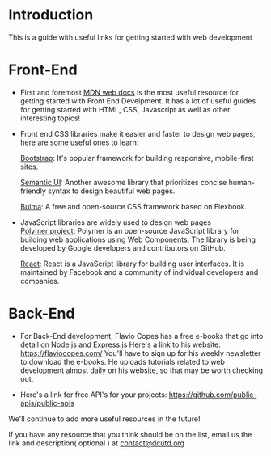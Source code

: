 # Introduction
This is a guide with useful links for getting started with web development



 # Front-End

   -  First and foremost [MDN web docs](https://developer.mozilla.org/en-US/docs/Web) is the most useful resource for getting started with Front End Develpment. It has a lot of useful guides for getting started with HTML, CSS, Javascript as well as other interesting topics!

   - Front end CSS libraries make it easier and faster to design web pages, here are some useful ones to learn:
   
        [Bootstrap](https://getbootstrap.com/docs/4.3/getting-started/introduction/): It's popular framework for building responsive, mobile-first sites.
  
        [Semantic UI](https://semantic-ui.com/introduction/getting-started.html): Another awesome library that prioritizes concise human-friendly syntax to design beautiful web pages.
  
        [Bulma](https://bulma.io/documentation/): A free and open-source CSS framework based on Flexbook.
        
   - JavaScript libraries are widely used to design web pages    
       [Polymer project](https://www.polymer-project.org/): Polymer is an open-source JavaScript library for building web applications using Web Components. The library is being developed by Google developers and contributors on GitHub.
        
        [React](https://reactjs.org/tutorial/tutorial.html): React is a JavaScript library for building user interfaces. It is maintained by Facebook and a community of individual developers and companies.

# Back-End
- For Back-End development, Flavio Copes has a free e-books that go into detail on Node.js and Express.js
   Here's a link to his website: https://flaviocopes.com/
   You'll have to sign up for his weekly newsletter to download the e-books.
   He uploads tutorials related to web development almost daily on his website, so that may be worth checking out.
   
- Here's a link for free API's for your projects: https://github.com/public-apis/public-apis

We'll continue to add more useful resources in the future!

If you have any resource that you think should be on the list, email us the link and description( optional ) at contact@dcutd.org
